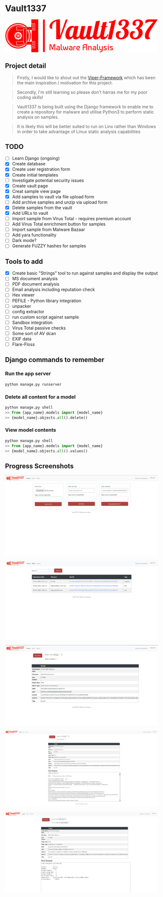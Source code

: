 # Vault1337
![Vault1337 logo](/vault/static/images/logos/png/logo-no-background.png "Vault1337 Logo")
## Project detail
> Firstly, I would like to shout out the [Viper-Framework](https://github.com/viper-framework) which has been the main inspiration /  motivation for this project.

> Secondly, I'm still learning so please don't harras me for my poor coding skills!

> Vault1337 is being built using the Django framework to enable me to create a repository for malware and utilise Python3 to perform static analysis on samples.

> It is likely this will be better suited to run on Linx rather than Windows in order to take advantage of Linux static analysis capabilities

## TODO

- [ ] Learn Django (ongoing)
- [x] Create database
- [x] Create user registration form
- [x] Create initial templates
- [ ] Investigate potential security issues
- [x] Create vault page
- [x] Creat sample view page
- [x] Add samples to vault via file upload form
- [ ] Add archive samples and unzip via upload form
- [x] Delete samples from the vault
- [x] Add URLs to vault
- [ ] Import sample from Virus Total - requires premium account
- [ ] Add Virus Total enrichment button for samples
- [ ] Import sample from Malware Bazaar
- [ ] Add yara functionality
- [ ] Dark mode?
- [ ] Generate FUZZY hashes for samples

## Tools to add

- [x] Create basic "Strings" tool to run against samples and display the output
- [ ] MS document analysis
- [ ] PDF document analysis
- [ ] Email analysis including reputation check
- [ ] Hex viewer
- [ ] PEFILE - Python library integration
- [ ] unpacker
- [ ] config extractor
- [ ] run custom script against sample
- [ ] Sandbox integration
- [ ] Virus Total passive checks
- [ ] Some sort of AV dcan
- [ ] EXIF data
- [ ] Flare-Floss

## Django commands to remember

### Run the app server
```python
python manage.py runserver
```

### Delete all content for a model
```python
python manage.py shell
>> from {app_name}.models import {model_name}
>> {model_name}.objects.all().delete()
```

### View model contents
```python
python manage.py shell
>> from {app_name}.models import {model_name}
>> {model_name}.objects.all().values()
```

## Progress Screenshots

![Vault1337 logo](/vault/static/images/screenshots/Home_Screen_loggedIn.png "Home Screen Logged In")

![Vault1337 logo](/vault/static/images/screenshots/Vault.png "Vault")

![Vault1337 logo](/vault/static/images/screenshots/Sample_View.png "Sample View")

![Vault1337 logo](/vault/static/images/screenshots/Sample_View_Strings.png "Strings Tool In Use")

![Vault1337 logo](/vault/static/images/screenshots/Sample_View_LIEF.png "LIEF parser Tool In Use")
